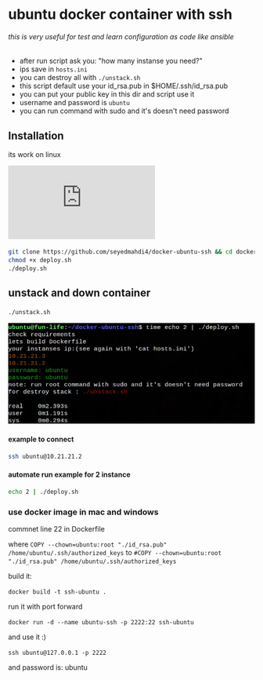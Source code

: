 # ubuntu docker container with ssh


###### this is very useful for test and learn configuration as code like ansible



- after run script ask you: "how many instanse you need?"
- ips save in ```hosts.ini```
- you can destroy all with ```./unstack.sh ```
- this script default use your id_rsa.pub in $HOME/.ssh/id_rsa.pub
- you can put your public key in this dir and script use it
- username and password is ```ubuntu```
- you can run command with sudo and it's doesn't need password

## Installation

its work on linux

![for window or mac](https://github.com/seyedmahdi4/docker-ubuntu-ssh/edit/main/README.md#use-docker-image-in-mac-and-windows "for window or mac")




```sh
git clone https://github.com/seyedmahdi4/docker-ubuntu-ssh && cd docker-ubuntu-ssh
chmod +x deploy.sh
./deploy.sh
```

## unstack and down container
```sh
./unstack.sh
```

![alt text](https://github.com/seyedmahdi4/docker-ubuntu-ssh/blob/main/image.jpg)

#### example to connect
```sh
ssh ubuntu@10.21.21.2
```

#### automate run example for 2 instance
```sh
echo 2 | ./deploy.sh
```

### use docker image in mac and windows

commnet line 22 in Dockerfile

where ```COPY --chown=ubuntu:root "./id_rsa.pub" /home/ubuntu/.ssh/authorized_keys```
to ```#COPY --chown=ubuntu:root "./id_rsa.pub" /home/ubuntu/.ssh/authorized_keys```

build it:

```docker build -t ssh-ubuntu .```

run it with port forward

```docker run -d --name ubuntu-ssh -p 2222:22 ssh-ubuntu```

and use it :)   

```ssh ubuntu@127.0.0.1 -p 2222```

and password is: ubuntu
